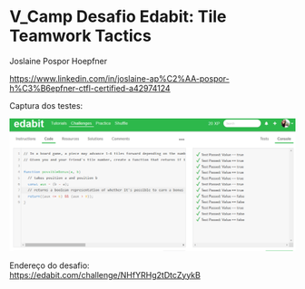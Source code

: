 # V_Camp Desafio Edabit: Tile Teamwork Tactics

Joslaine Pospor Hoepfner

https://www.linkedin.com/in/joslaine-ap%C2%AA-pospor-h%C3%B6epfner-ctfl-certified-a42974124

Captura dos testes:

![Captura dos testes](captura-dos-testes.png)

Endereço do desafio:  
https://edabit.com/challenge/NHfYRHg2tDtcZyykB
